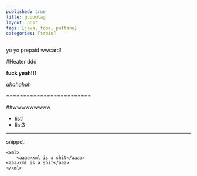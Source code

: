 ```yaml
---
published: true
title: guuuulag
layout: post
tags: [java, topa, puttane]
categories: [troie]
---
```

yo yo prepaid wwcard!


#Heater ddd


**fuck yeah!!!**


*ahahahah*

=========================

##wwwwwwwww

* list1
* list3

----------------------------------------------------

snippet: 

    <xml>
        <aaaa>xml is a shit</aaaa>
    <aaa>xml is a shit</aaa>
    </xml>